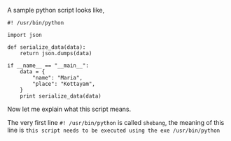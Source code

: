 A sample python script looks like,

```
#! /usr/bin/python

import json

def serialize_data(data):
    return json.dumps(data)

if __name__ == "__main__":
    data = {
        "name": "Maria",
        "place": "Kottayam",
    }
    print serialize_data(data)
```

Now let me explain what this script means.

The very first line `#! /usr/bin/python` is called `shebang`, the meaning of this line is `this script needs to be executed using the exe /usr/bin/python`
